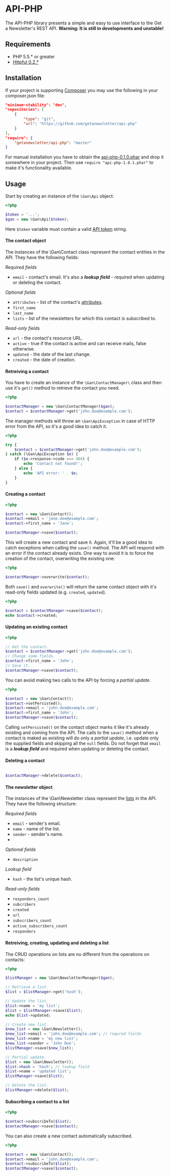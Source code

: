 API-PHP
=======

The API-PHP library presents a simple and easy to use interface to the Get a Newsletter's REST API.
**Warning: It is still in developments and unstable!**

Requirements
------------
* PHP 5.5.* or greater
* [Httpful 0.2.*](http://phphttpclient.com/)

Installation
------------

If your project is supporting [Composer](https://getcomposer.org/) you may use the following in your composer.json file:
```json
"minimum-stability": "dev",
"repositories": [
    {
        "type": "git",
        "url": "https://github.com/getanewsletter/api-php"
    }
],
"require": {
    "getanewsletter/api-php": "master"
}
```

For manual installation you have to obtain the [api-php-0.1.0.phar]() and drop it somewhere in your project. Then use ```require "api-php-1.0.1.phar"``` to make it's functionality available.

Usage
-----
Start by creating an instance of the ```\Gan\Api``` object:
```php
<?php

$token = '...';
$gan = new \Gan\Api($token);
```
Here ```$token``` variable must contain a valid [API token](http://help.getanewsletter.com/en/support/api-token-2/) string.

#### The contact object
The instances of the \Gan\Contact class represent the contact entities in the API.
They have the following fields:

*Required fields*
* ```email``` - contact's email. It's also a ***_lookup field_*** - required when updating or deleting the contact.

*Optional fields*
* ```attributes``` - list of the contact's [attributes](http://help.getanewsletter.com/en/support/attribute-overview/).
* ```first_name```
* ```last_name```
* ```lists``` - list of the newsletters for which this contact is subscribed to.

*Read-only fields*
* ```url``` - the contact's resource URL.
* ```active``` - true if the contact is active and can receive mails, false otherwise.
* ```updated``` - the date of the last change.
* ```created``` - the date of creation.

#### Retreiving a contact
You have to create an instance of the ```\Gan\ContactManager\``` class and then use it's ```get()``` method to retrieve the contact you need.
```php
<?php

$contactManager = new \Gan\ContactManager($gan);
$contact = $contactManager->get('john.doe@example.com');
```
The manager methods will throw an ```\Gan\ApiException``` in case of HTTP error from the API, so it's a good idea to catch it.
```php
<?php

try {
    $contact = $contactManager->get('john.doe@example.com');
} catch (\Gan\ApiException $e) {
    if ($e->response->code === 404) {
        echo 'Contact not found!';
    } else {
        echo 'API error: ' . $e;
    }
}
```

#### Creating a contact
```php
<?php

$contact = new \Gan\Contact();
$contact->email = 'jane.doe@example.com';
$contact->first_name = 'Jane';

$contactManager->save($contact);
```
This will create a new contact and save it. Again, it'll be a good idea to catch exceptions when calling the ```save()``` method. The API will respond with an error if the contact already exists.
One way to avoid it is to force the creation of the contact, overwriting the existing one:
```php
<?php

$contactManager->overwrite($contact);
```

Both ```save()``` and ```overwrite()``` will return the same contact object with it's read-only fields updated (e.g. ```created```, ```updated```).

```php
<?php

$contact = $contactManager->save($contact);
echo $contact->created;
```

#### Updating an existing contact
```php
<?php

// Get the contact.
$contact = $contactManager->get('john.doe@example.com');
// Change some fields.
$contact->first_name = 'John';
// Save it.
$contactManager->save($contact);
```
You can avoid making two calls to the API by forcing a *partial update*.
```php
<?php

$contact = new \Gan\Contact();
$contact->setPersisted();
$contact->email = 'john.doe@example.com';
$contact->first_name = 'John';
$contactManager->save($contact);
```
Calling ```setPersisted()``` on the contact object marks it like it's already existing and coming from the API. The calls to the ```save()``` method when a contact is maked as existing will do only a *partial update*, i.e. update only the supplied fields and skipping all the ```null``` fields.
Do not forget that ```email``` is a ***_lookup field_*** and required when updating or deleting the contact.

#### Deleting a contact
```php

$contactManager->delete($contact);
```

#### The newsletter object
The instances of the \Gan\Newsletter class represent the [lists](http://help.getanewsletter.com/en/support/lists-overview/) in the API. They have the following structure:

*Required fields*
* ```email``` - sender's email.
* ```name``` - name of the list.
* ```sender``` - sender's name.
*
*Optional fields*
* ```description```

*Lookup field*
* ```hash``` - the list's unique hash.

*Read-only fields*
* ```responders_count```
* ```subcribers```
* ```created```
* ```url```
* ```subscribers_count```
* ```active_subscribers_count```
* ```responders```

#### Retreiving, creating, updating and deleting a list
The CRUD operations on lists are no different from the operations on contacts:
```php
<?php

$listManager = new \Gan\NewsletterManager($gan);

// Retrieve a list.
$list = $listManager->get('hash');

// Update the list.
$list->name = 'my list';
$list = $listManager->save($list);
echo $list->updated;

// Create new list.
$new_list = new \Gan\Newsletter();
$new_list->email = 'john.doe@example.com'; // requred fields
$new_list->name = 'my new list';
$new_list->sender = 'John Doe';
$listManager->save($new_list);

// Partial update.
$list = new \Gan\Newsletter();
$list->hash = 'hash'; // lookup field
$list->name = 'updated list';
$listManager->save($list);

// Delete the list.
$listManager->delete($list);

```

#### Subscribing a contact to a list
```php
<?php

$contact->subscribeTo($list);
$contactManager->save($contact);
```
You can also create a new contact automatically subscribed.
```php
<?php

$contact = new \Gan\Contact();
$contact->email = 'john.doe@example.com';
$contact->subscribeTo($list);
$contactManager->save($contact);
```
